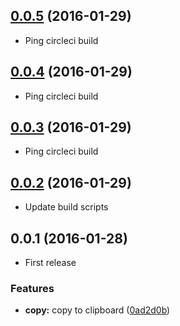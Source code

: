 <a name="0.0.5"></a>
## [0.0.5](https://github.com/dogwalk/firefox-build-link-plain/compare/v0.0.4...v0.0.5) (2016-01-29)

* Ping circleci build


<a name="0.0.4"></a>
## [0.0.4](https://github.com/dogwalk/firefox-build-link-plain/compare/v0.0.3...v0.0.4) (2016-01-29)

* Ping circleci build


<a name="0.0.3"></a>
## [0.0.3](https://github.com/dogwalk/firefox-build-link-plain/compare/v0.0.2...v0.0.3) (2016-01-29)

* Ping circleci build


<a name="0.0.2"></a>
## [0.0.2](https://github.com/dogwalk/firefox-build-link-plain/compare/v0.0.1...v0.0.2) (2016-01-29)

* Update build scripts


<a name="0.0.1"></a>
## 0.0.1 (2016-01-28)

* First release


### Features

* **copy:** copy to clipboard ([0ad2d0b](https://github.com/dogwalk/firefox-build-link-plain/commit/0ad2d0b))
